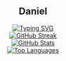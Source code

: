 <div align="center">
  <h2>Daniel</h2>

  <a href="https://github.com/doanthai161">
    <img src="https://readme-typing-svg.demolab.com?font=Fira+Code&pause=1000&color=F7F7F7&width=535&lines=Full-Stack+Web+App+%26+Blockchain+Developer;Focused+on+automation%2C+AI%2C+and+optimization;Exploring+AI-driven+automation+and+databases;Always+learning%2C+building%2C+and+collaborating" alt="Typing SVG" />
  </a>

  <br />

  <a href="https://github.com/doanthai161">
    <img src="https://streak-stats.demolab.com?user=doanthai161&theme=highcontrast&card_width=535" alt="GitHub Streak" />
  </a>

  <br />

  <a href="https://github.com/doanthai161">
    <img src="https://github-readme-stats.vercel.app/api?username=doanthai161&show_icons=true&theme=highcontrast" alt="GitHub Stats" />
  </a>

  <br />

  <a href="https://github.com/doanthai161">
    <img src="https://github-readme-stats.vercel.app/api/top-langs/?username=doanthai161&layout=compact&theme=highcontrast" alt="Top Languages" />
  </a>
</div>
